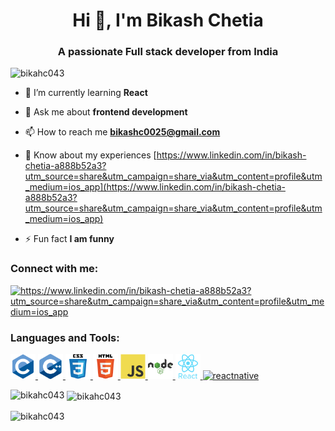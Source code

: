  <h1 align="center">Hi 👋, I'm Bikash Chetia</h1>
<h3 align="center">A passionate Full stack developer from India</h3>

<p align="left"> <img src="https://komarev.com/ghpvc/?username=bikahc043&label=Profile%20views&color=0e75b6&style=flat" alt="bikahc043" /> </p>

- 🌱 I’m currently learning **React**

- 💬 Ask me about **frontend development**

- 📫 How to reach me **bikashc0025@gmail.com**

- 📄 Know about my experiences [https://www.linkedin.com/in/bikash-chetia-a888b52a3?utm_source=share&utm_campaign=share_via&utm_content=profile&utm_medium=ios_app](https://www.linkedin.com/in/bikash-chetia-a888b52a3?utm_source=share&utm_campaign=share_via&utm_content=profile&utm_medium=ios_app)

- ⚡ Fun fact **I am funny**

<h3 align="left">Connect with me:</h3>
<p align="left">
<a href="https://linkedin.com/in/https://www.linkedin.com/in/bikash-chetia-a888b52a3?utm_source=share&utm_campaign=share_via&utm_content=profile&utm_medium=ios_app" target="blank"><img align="center" src="https://raw.githubusercontent.com/rahuldkjain/github-profile-readme-generator/master/src/images/icons/Social/linked-in-alt.svg" alt="https://www.linkedin.com/in/bikash-chetia-a888b52a3?utm_source=share&utm_campaign=share_via&utm_content=profile&utm_medium=ios_app" height="30" width="40" /></a>
</p>

<h3 align="left">Languages and Tools:</h3>
<p align="left"> <a href="https://www.cprogramming.com/" target="_blank" rel="noreferrer"> <img src="https://raw.githubusercontent.com/devicons/devicon/master/icons/c/c-original.svg" alt="c" width="40" height="40"/> </a> <a href="https://www.w3schools.com/cpp/" target="_blank" rel="noreferrer"> <img src="https://raw.githubusercontent.com/devicons/devicon/master/icons/cplusplus/cplusplus-original.svg" alt="cplusplus" width="40" height="40"/> </a> <a href="https://www.w3schools.com/css/" target="_blank" rel="noreferrer"> <img src="https://raw.githubusercontent.com/devicons/devicon/master/icons/css3/css3-original-wordmark.svg" alt="css3" width="40" height="40"/> </a> <a href="https://www.w3.org/html/" target="_blank" rel="noreferrer"> <img src="https://raw.githubusercontent.com/devicons/devicon/master/icons/html5/html5-original-wordmark.svg" alt="html5" width="40" height="40"/> </a> <a href="https://developer.mozilla.org/en-US/docs/Web/JavaScript" target="_blank" rel="noreferrer"> <img src="https://raw.githubusercontent.com/devicons/devicon/master/icons/javascript/javascript-original.svg" alt="javascript" width="40" height="40"/> </a> <a href="https://nodejs.org" target="_blank" rel="noreferrer"> <img src="https://raw.githubusercontent.com/devicons/devicon/master/icons/nodejs/nodejs-original-wordmark.svg" alt="nodejs" width="40" height="40"/> </a> <a href="https://reactjs.org/" target="_blank" rel="noreferrer"> <img src="https://raw.githubusercontent.com/devicons/devicon/master/icons/react/react-original-wordmark.svg" alt="react" width="40" height="40"/> </a> <a href="https://reactnative.dev/" target="_blank" rel="noreferrer"> <img src="https://reactnative.dev/img/header_logo.svg" alt="reactnative" width="40" height="40"/> </a> </p>

<p><img align="left" src="https://github-readme-stats.vercel.app/api/top-langs?username=bikahc043&show_icons=true&locale=en&layout=compact" alt="bikahc043" /></p>

<p>&nbsp;<img align="center" src="https://github-readme-stats.vercel.app/api?username=bikahc043&show_icons=true&locale=en" alt="bikahc043" /></p>

<p><img align="center" src="https://github-readme-streak-stats.herokuapp.com/?user=bikahc043&" alt="bikahc043" /></p>

